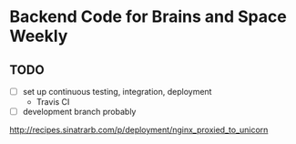 # Backend Code for Brains and Space Weekly

## TODO
- [ ] set up continuous testing, integration, deployment
    - Travis CI
- [ ] development branch probably

http://recipes.sinatrarb.com/p/deployment/nginx_proxied_to_unicorn
